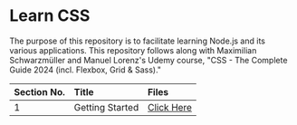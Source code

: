 # Learn CSS

The purpose of this repository is to facilitate learning Node.js and its various applications. This repository follows along with Maximilian Schwarzmüller and Manuel Lorenz's Udemy course, "CSS - The Complete Guide 2024 (incl. Flexbox, Grid & Sass)."

| Section No. | Title           | Files                              |
| :---------- | :-------------- | :--------------------------------- |
| 1           | Getting Started | [Click Here](./1-getting-started/) |
